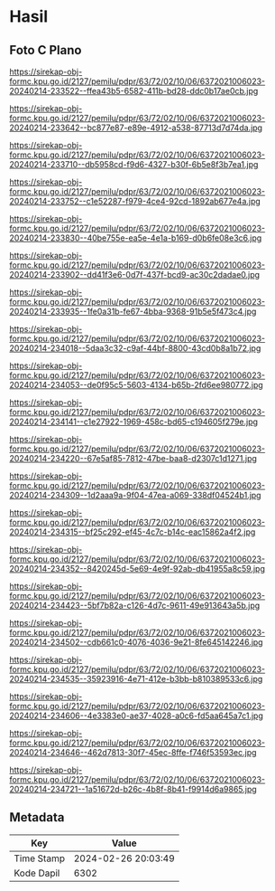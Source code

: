# Hasil

## Foto C Plano

https://sirekap-obj-formc.kpu.go.id/2127/pemilu/pdpr/63/72/02/10/06/6372021006023-20240214-233522--ffea43b5-6582-411b-bd28-ddc0b17ae0cb.jpg

https://sirekap-obj-formc.kpu.go.id/2127/pemilu/pdpr/63/72/02/10/06/6372021006023-20240214-233642--bc877e87-e89e-4912-a538-87713d7d74da.jpg

https://sirekap-obj-formc.kpu.go.id/2127/pemilu/pdpr/63/72/02/10/06/6372021006023-20240214-233710--db5958cd-f9d6-4327-b30f-6b5e8f3b7ea1.jpg

https://sirekap-obj-formc.kpu.go.id/2127/pemilu/pdpr/63/72/02/10/06/6372021006023-20240214-233752--c1e52287-f979-4ce4-92cd-1892ab677e4a.jpg

https://sirekap-obj-formc.kpu.go.id/2127/pemilu/pdpr/63/72/02/10/06/6372021006023-20240214-233830--40be755e-ea5e-4e1a-b169-d0b6fe08e3c6.jpg

https://sirekap-obj-formc.kpu.go.id/2127/pemilu/pdpr/63/72/02/10/06/6372021006023-20240214-233902--dd41f3e6-0d7f-437f-bcd9-ac30c2dadae0.jpg

https://sirekap-obj-formc.kpu.go.id/2127/pemilu/pdpr/63/72/02/10/06/6372021006023-20240214-233935--1fe0a31b-fe67-4bba-9368-91b5e5f473c4.jpg

https://sirekap-obj-formc.kpu.go.id/2127/pemilu/pdpr/63/72/02/10/06/6372021006023-20240214-234018--5daa3c32-c9af-44bf-8800-43cd0b8a1b72.jpg

https://sirekap-obj-formc.kpu.go.id/2127/pemilu/pdpr/63/72/02/10/06/6372021006023-20240214-234053--de0f95c5-5603-4134-b65b-2fd6ee980772.jpg

https://sirekap-obj-formc.kpu.go.id/2127/pemilu/pdpr/63/72/02/10/06/6372021006023-20240214-234141--c1e27922-1969-458c-bd65-c194605f279e.jpg

https://sirekap-obj-formc.kpu.go.id/2127/pemilu/pdpr/63/72/02/10/06/6372021006023-20240214-234220--67e5af85-7812-47be-baa8-d2307c1d1271.jpg

https://sirekap-obj-formc.kpu.go.id/2127/pemilu/pdpr/63/72/02/10/06/6372021006023-20240214-234309--1d2aaa9a-9f04-47ea-a069-338df04524b1.jpg

https://sirekap-obj-formc.kpu.go.id/2127/pemilu/pdpr/63/72/02/10/06/6372021006023-20240214-234315--bf25c292-ef45-4c7c-b14c-eac15862a4f2.jpg

https://sirekap-obj-formc.kpu.go.id/2127/pemilu/pdpr/63/72/02/10/06/6372021006023-20240214-234352--8420245d-5e69-4e9f-92ab-db41955a8c59.jpg

https://sirekap-obj-formc.kpu.go.id/2127/pemilu/pdpr/63/72/02/10/06/6372021006023-20240214-234423--5bf7b82a-c126-4d7c-9611-49e913643a5b.jpg

https://sirekap-obj-formc.kpu.go.id/2127/pemilu/pdpr/63/72/02/10/06/6372021006023-20240214-234502--cdb661c0-4076-4036-9e21-8fe645142246.jpg

https://sirekap-obj-formc.kpu.go.id/2127/pemilu/pdpr/63/72/02/10/06/6372021006023-20240214-234535--35923916-4e71-412e-b3bb-b810389533c6.jpg

https://sirekap-obj-formc.kpu.go.id/2127/pemilu/pdpr/63/72/02/10/06/6372021006023-20240214-234606--4e3383e0-ae37-4028-a0c6-fd5aa645a7c1.jpg

https://sirekap-obj-formc.kpu.go.id/2127/pemilu/pdpr/63/72/02/10/06/6372021006023-20240214-234646--462d7813-30f7-45ec-8ffe-f746f53593ec.jpg

https://sirekap-obj-formc.kpu.go.id/2127/pemilu/pdpr/63/72/02/10/06/6372021006023-20240214-234721--1a51672d-b26c-4b8f-8b41-f9914d6a9865.jpg


## Metadata

| Key        | Value               |
| ---------- | ------------------- |
| Time Stamp | 2024-02-26 20:03:49 |
| Kode Dapil | 6302                |



